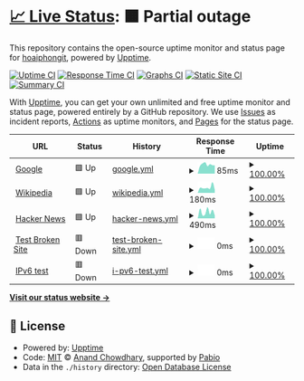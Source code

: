 # [📈 Live Status](https://hoaiphongit.github.io/upptime-aimee): <!--live status--> **🟧 Partial outage**

This repository contains the open-source uptime monitor and status page for [hoaiphongit](https://hoaiphongit.github.io/upptime-aimee), powered by [Upptime](https://github.com/upptime/upptime).

[![Uptime CI](https://github.com/hoaiphongit/upptime-aimee/workflows/Uptime%20CI/badge.svg)](https://github.com/hoaiphongit/upptime-aimee/actions?query=workflow%3A%22Uptime+CI%22)
[![Response Time CI](https://github.com/hoaiphongit/upptime-aimee/workflows/Response%20Time%20CI/badge.svg)](https://github.com/hoaiphongit/upptime-aimee/actions?query=workflow%3A%22Response+Time+CI%22)
[![Graphs CI](https://github.com/hoaiphongit/upptime-aimee/workflows/Graphs%20CI/badge.svg)](https://github.com/hoaiphongit/upptime-aimee/actions?query=workflow%3A%22Graphs+CI%22)
[![Static Site CI](https://github.com/hoaiphongit/upptime-aimee/workflows/Static%20Site%20CI/badge.svg)](https://github.com/hoaiphongit/upptime-aimee/actions?query=workflow%3A%22Static+Site+CI%22)
[![Summary CI](https://github.com/hoaiphongit/upptime-aimee/workflows/Summary%20CI/badge.svg)](https://github.com/hoaiphongit/upptime-aimee/actions?query=workflow%3A%22Summary+CI%22)

With [Upptime](https://upptime.js.org), you can get your own unlimited and free uptime monitor and status page, powered entirely by a GitHub repository. We use [Issues](https://github.com/hoaiphongit/upptime-aimee/issues) as incident reports, [Actions](https://github.com/hoaiphongit/upptime-aimee/actions) as uptime monitors, and [Pages](https://hoaiphongit.github.io/upptime-aimee) for the status page.

<!--start: status pages-->
<!-- This summary is generated by Upptime (https://github.com/upptime/upptime) -->
<!-- Do not edit this manually, your changes will be overwritten -->
<!-- prettier-ignore -->
| URL | Status | History | Response Time | Uptime |
| --- | ------ | ------- | ------------- | ------ |
| <img alt="" src="https://icons.duckduckgo.com/ip3/www.google.com.ico" height="13"> [Google](https://www.google.com) | 🟩 Up | [google.yml](https://github.com/hoaiphongit/upptime-aimee/commits/HEAD/history/google.yml) | <details><summary><img alt="Response time graph" src="./graphs/google/response-time-week.png" height="20"> 85ms</summary><br><a href="https://hoaiphongit.github.io/upptime-aimee/history/google"><img alt="Response time 85" src="https://img.shields.io/endpoint?url=https%3A%2F%2Fraw.githubusercontent.com%2Fhoaiphongit%2Fupptime-aimee%2FHEAD%2Fapi%2Fgoogle%2Fresponse-time.json"></a><br><a href="https://hoaiphongit.github.io/upptime-aimee/history/google"><img alt="24-hour response time 85" src="https://img.shields.io/endpoint?url=https%3A%2F%2Fraw.githubusercontent.com%2Fhoaiphongit%2Fupptime-aimee%2FHEAD%2Fapi%2Fgoogle%2Fresponse-time-day.json"></a><br><a href="https://hoaiphongit.github.io/upptime-aimee/history/google"><img alt="7-day response time 85" src="https://img.shields.io/endpoint?url=https%3A%2F%2Fraw.githubusercontent.com%2Fhoaiphongit%2Fupptime-aimee%2FHEAD%2Fapi%2Fgoogle%2Fresponse-time-week.json"></a><br><a href="https://hoaiphongit.github.io/upptime-aimee/history/google"><img alt="30-day response time 85" src="https://img.shields.io/endpoint?url=https%3A%2F%2Fraw.githubusercontent.com%2Fhoaiphongit%2Fupptime-aimee%2FHEAD%2Fapi%2Fgoogle%2Fresponse-time-month.json"></a><br><a href="https://hoaiphongit.github.io/upptime-aimee/history/google"><img alt="1-year response time 85" src="https://img.shields.io/endpoint?url=https%3A%2F%2Fraw.githubusercontent.com%2Fhoaiphongit%2Fupptime-aimee%2FHEAD%2Fapi%2Fgoogle%2Fresponse-time-year.json"></a></details> | <details><summary><a href="https://hoaiphongit.github.io/upptime-aimee/history/google">100.00%</a></summary><a href="https://hoaiphongit.github.io/upptime-aimee/history/google"><img alt="All-time uptime 100.00%" src="https://img.shields.io/endpoint?url=https%3A%2F%2Fraw.githubusercontent.com%2Fhoaiphongit%2Fupptime-aimee%2FHEAD%2Fapi%2Fgoogle%2Fuptime.json"></a><br><a href="https://hoaiphongit.github.io/upptime-aimee/history/google"><img alt="24-hour uptime 100.00%" src="https://img.shields.io/endpoint?url=https%3A%2F%2Fraw.githubusercontent.com%2Fhoaiphongit%2Fupptime-aimee%2FHEAD%2Fapi%2Fgoogle%2Fuptime-day.json"></a><br><a href="https://hoaiphongit.github.io/upptime-aimee/history/google"><img alt="7-day uptime 100.00%" src="https://img.shields.io/endpoint?url=https%3A%2F%2Fraw.githubusercontent.com%2Fhoaiphongit%2Fupptime-aimee%2FHEAD%2Fapi%2Fgoogle%2Fuptime-week.json"></a><br><a href="https://hoaiphongit.github.io/upptime-aimee/history/google"><img alt="30-day uptime 100.00%" src="https://img.shields.io/endpoint?url=https%3A%2F%2Fraw.githubusercontent.com%2Fhoaiphongit%2Fupptime-aimee%2FHEAD%2Fapi%2Fgoogle%2Fuptime-month.json"></a><br><a href="https://hoaiphongit.github.io/upptime-aimee/history/google"><img alt="1-year uptime 100.00%" src="https://img.shields.io/endpoint?url=https%3A%2F%2Fraw.githubusercontent.com%2Fhoaiphongit%2Fupptime-aimee%2FHEAD%2Fapi%2Fgoogle%2Fuptime-year.json"></a></details>
| <img alt="" src="https://icons.duckduckgo.com/ip3/en.wikipedia.org.ico" height="13"> [Wikipedia](https://en.wikipedia.org) | 🟩 Up | [wikipedia.yml](https://github.com/hoaiphongit/upptime-aimee/commits/HEAD/history/wikipedia.yml) | <details><summary><img alt="Response time graph" src="./graphs/wikipedia/response-time-week.png" height="20"> 180ms</summary><br><a href="https://hoaiphongit.github.io/upptime-aimee/history/wikipedia"><img alt="Response time 180" src="https://img.shields.io/endpoint?url=https%3A%2F%2Fraw.githubusercontent.com%2Fhoaiphongit%2Fupptime-aimee%2FHEAD%2Fapi%2Fwikipedia%2Fresponse-time.json"></a><br><a href="https://hoaiphongit.github.io/upptime-aimee/history/wikipedia"><img alt="24-hour response time 180" src="https://img.shields.io/endpoint?url=https%3A%2F%2Fraw.githubusercontent.com%2Fhoaiphongit%2Fupptime-aimee%2FHEAD%2Fapi%2Fwikipedia%2Fresponse-time-day.json"></a><br><a href="https://hoaiphongit.github.io/upptime-aimee/history/wikipedia"><img alt="7-day response time 180" src="https://img.shields.io/endpoint?url=https%3A%2F%2Fraw.githubusercontent.com%2Fhoaiphongit%2Fupptime-aimee%2FHEAD%2Fapi%2Fwikipedia%2Fresponse-time-week.json"></a><br><a href="https://hoaiphongit.github.io/upptime-aimee/history/wikipedia"><img alt="30-day response time 180" src="https://img.shields.io/endpoint?url=https%3A%2F%2Fraw.githubusercontent.com%2Fhoaiphongit%2Fupptime-aimee%2FHEAD%2Fapi%2Fwikipedia%2Fresponse-time-month.json"></a><br><a href="https://hoaiphongit.github.io/upptime-aimee/history/wikipedia"><img alt="1-year response time 180" src="https://img.shields.io/endpoint?url=https%3A%2F%2Fraw.githubusercontent.com%2Fhoaiphongit%2Fupptime-aimee%2FHEAD%2Fapi%2Fwikipedia%2Fresponse-time-year.json"></a></details> | <details><summary><a href="https://hoaiphongit.github.io/upptime-aimee/history/wikipedia">100.00%</a></summary><a href="https://hoaiphongit.github.io/upptime-aimee/history/wikipedia"><img alt="All-time uptime 100.00%" src="https://img.shields.io/endpoint?url=https%3A%2F%2Fraw.githubusercontent.com%2Fhoaiphongit%2Fupptime-aimee%2FHEAD%2Fapi%2Fwikipedia%2Fuptime.json"></a><br><a href="https://hoaiphongit.github.io/upptime-aimee/history/wikipedia"><img alt="24-hour uptime 100.00%" src="https://img.shields.io/endpoint?url=https%3A%2F%2Fraw.githubusercontent.com%2Fhoaiphongit%2Fupptime-aimee%2FHEAD%2Fapi%2Fwikipedia%2Fuptime-day.json"></a><br><a href="https://hoaiphongit.github.io/upptime-aimee/history/wikipedia"><img alt="7-day uptime 100.00%" src="https://img.shields.io/endpoint?url=https%3A%2F%2Fraw.githubusercontent.com%2Fhoaiphongit%2Fupptime-aimee%2FHEAD%2Fapi%2Fwikipedia%2Fuptime-week.json"></a><br><a href="https://hoaiphongit.github.io/upptime-aimee/history/wikipedia"><img alt="30-day uptime 100.00%" src="https://img.shields.io/endpoint?url=https%3A%2F%2Fraw.githubusercontent.com%2Fhoaiphongit%2Fupptime-aimee%2FHEAD%2Fapi%2Fwikipedia%2Fuptime-month.json"></a><br><a href="https://hoaiphongit.github.io/upptime-aimee/history/wikipedia"><img alt="1-year uptime 100.00%" src="https://img.shields.io/endpoint?url=https%3A%2F%2Fraw.githubusercontent.com%2Fhoaiphongit%2Fupptime-aimee%2FHEAD%2Fapi%2Fwikipedia%2Fuptime-year.json"></a></details>
| <img alt="" src="https://icons.duckduckgo.com/ip3/news.ycombinator.com.ico" height="13"> [Hacker News](https://news.ycombinator.com) | 🟩 Up | [hacker-news.yml](https://github.com/hoaiphongit/upptime-aimee/commits/HEAD/history/hacker-news.yml) | <details><summary><img alt="Response time graph" src="./graphs/hacker-news/response-time-week.png" height="20"> 490ms</summary><br><a href="https://hoaiphongit.github.io/upptime-aimee/history/hacker-news"><img alt="Response time 490" src="https://img.shields.io/endpoint?url=https%3A%2F%2Fraw.githubusercontent.com%2Fhoaiphongit%2Fupptime-aimee%2FHEAD%2Fapi%2Fhacker-news%2Fresponse-time.json"></a><br><a href="https://hoaiphongit.github.io/upptime-aimee/history/hacker-news"><img alt="24-hour response time 490" src="https://img.shields.io/endpoint?url=https%3A%2F%2Fraw.githubusercontent.com%2Fhoaiphongit%2Fupptime-aimee%2FHEAD%2Fapi%2Fhacker-news%2Fresponse-time-day.json"></a><br><a href="https://hoaiphongit.github.io/upptime-aimee/history/hacker-news"><img alt="7-day response time 490" src="https://img.shields.io/endpoint?url=https%3A%2F%2Fraw.githubusercontent.com%2Fhoaiphongit%2Fupptime-aimee%2FHEAD%2Fapi%2Fhacker-news%2Fresponse-time-week.json"></a><br><a href="https://hoaiphongit.github.io/upptime-aimee/history/hacker-news"><img alt="30-day response time 490" src="https://img.shields.io/endpoint?url=https%3A%2F%2Fraw.githubusercontent.com%2Fhoaiphongit%2Fupptime-aimee%2FHEAD%2Fapi%2Fhacker-news%2Fresponse-time-month.json"></a><br><a href="https://hoaiphongit.github.io/upptime-aimee/history/hacker-news"><img alt="1-year response time 490" src="https://img.shields.io/endpoint?url=https%3A%2F%2Fraw.githubusercontent.com%2Fhoaiphongit%2Fupptime-aimee%2FHEAD%2Fapi%2Fhacker-news%2Fresponse-time-year.json"></a></details> | <details><summary><a href="https://hoaiphongit.github.io/upptime-aimee/history/hacker-news">100.00%</a></summary><a href="https://hoaiphongit.github.io/upptime-aimee/history/hacker-news"><img alt="All-time uptime 100.00%" src="https://img.shields.io/endpoint?url=https%3A%2F%2Fraw.githubusercontent.com%2Fhoaiphongit%2Fupptime-aimee%2FHEAD%2Fapi%2Fhacker-news%2Fuptime.json"></a><br><a href="https://hoaiphongit.github.io/upptime-aimee/history/hacker-news"><img alt="24-hour uptime 100.00%" src="https://img.shields.io/endpoint?url=https%3A%2F%2Fraw.githubusercontent.com%2Fhoaiphongit%2Fupptime-aimee%2FHEAD%2Fapi%2Fhacker-news%2Fuptime-day.json"></a><br><a href="https://hoaiphongit.github.io/upptime-aimee/history/hacker-news"><img alt="7-day uptime 100.00%" src="https://img.shields.io/endpoint?url=https%3A%2F%2Fraw.githubusercontent.com%2Fhoaiphongit%2Fupptime-aimee%2FHEAD%2Fapi%2Fhacker-news%2Fuptime-week.json"></a><br><a href="https://hoaiphongit.github.io/upptime-aimee/history/hacker-news"><img alt="30-day uptime 100.00%" src="https://img.shields.io/endpoint?url=https%3A%2F%2Fraw.githubusercontent.com%2Fhoaiphongit%2Fupptime-aimee%2FHEAD%2Fapi%2Fhacker-news%2Fuptime-month.json"></a><br><a href="https://hoaiphongit.github.io/upptime-aimee/history/hacker-news"><img alt="1-year uptime 100.00%" src="https://img.shields.io/endpoint?url=https%3A%2F%2Fraw.githubusercontent.com%2Fhoaiphongit%2Fupptime-aimee%2FHEAD%2Fapi%2Fhacker-news%2Fuptime-year.json"></a></details>
| <img alt="" src="https://icons.duckduckgo.com/ip3/thissitedoesnotexist.koj.co.ico" height="13"> [Test Broken Site](https://thissitedoesnotexist.koj.co) | 🟥 Down | [test-broken-site.yml](https://github.com/hoaiphongit/upptime-aimee/commits/HEAD/history/test-broken-site.yml) | <details><summary><img alt="Response time graph" src="./graphs/test-broken-site/response-time-week.png" height="20"> 0ms</summary><br><a href="https://hoaiphongit.github.io/upptime-aimee/history/test-broken-site"><img alt="Response time 0" src="https://img.shields.io/endpoint?url=https%3A%2F%2Fraw.githubusercontent.com%2Fhoaiphongit%2Fupptime-aimee%2FHEAD%2Fapi%2Ftest-broken-site%2Fresponse-time.json"></a><br><a href="https://hoaiphongit.github.io/upptime-aimee/history/test-broken-site"><img alt="24-hour response time 0" src="https://img.shields.io/endpoint?url=https%3A%2F%2Fraw.githubusercontent.com%2Fhoaiphongit%2Fupptime-aimee%2FHEAD%2Fapi%2Ftest-broken-site%2Fresponse-time-day.json"></a><br><a href="https://hoaiphongit.github.io/upptime-aimee/history/test-broken-site"><img alt="7-day response time 0" src="https://img.shields.io/endpoint?url=https%3A%2F%2Fraw.githubusercontent.com%2Fhoaiphongit%2Fupptime-aimee%2FHEAD%2Fapi%2Ftest-broken-site%2Fresponse-time-week.json"></a><br><a href="https://hoaiphongit.github.io/upptime-aimee/history/test-broken-site"><img alt="30-day response time 0" src="https://img.shields.io/endpoint?url=https%3A%2F%2Fraw.githubusercontent.com%2Fhoaiphongit%2Fupptime-aimee%2FHEAD%2Fapi%2Ftest-broken-site%2Fresponse-time-month.json"></a><br><a href="https://hoaiphongit.github.io/upptime-aimee/history/test-broken-site"><img alt="1-year response time 0" src="https://img.shields.io/endpoint?url=https%3A%2F%2Fraw.githubusercontent.com%2Fhoaiphongit%2Fupptime-aimee%2FHEAD%2Fapi%2Ftest-broken-site%2Fresponse-time-year.json"></a></details> | <details><summary><a href="https://hoaiphongit.github.io/upptime-aimee/history/test-broken-site">100.00%</a></summary><a href="https://hoaiphongit.github.io/upptime-aimee/history/test-broken-site"><img alt="All-time uptime 100.00%" src="https://img.shields.io/endpoint?url=https%3A%2F%2Fraw.githubusercontent.com%2Fhoaiphongit%2Fupptime-aimee%2FHEAD%2Fapi%2Ftest-broken-site%2Fuptime.json"></a><br><a href="https://hoaiphongit.github.io/upptime-aimee/history/test-broken-site"><img alt="24-hour uptime 100.00%" src="https://img.shields.io/endpoint?url=https%3A%2F%2Fraw.githubusercontent.com%2Fhoaiphongit%2Fupptime-aimee%2FHEAD%2Fapi%2Ftest-broken-site%2Fuptime-day.json"></a><br><a href="https://hoaiphongit.github.io/upptime-aimee/history/test-broken-site"><img alt="7-day uptime 100.00%" src="https://img.shields.io/endpoint?url=https%3A%2F%2Fraw.githubusercontent.com%2Fhoaiphongit%2Fupptime-aimee%2FHEAD%2Fapi%2Ftest-broken-site%2Fuptime-week.json"></a><br><a href="https://hoaiphongit.github.io/upptime-aimee/history/test-broken-site"><img alt="30-day uptime 100.00%" src="https://img.shields.io/endpoint?url=https%3A%2F%2Fraw.githubusercontent.com%2Fhoaiphongit%2Fupptime-aimee%2FHEAD%2Fapi%2Ftest-broken-site%2Fuptime-month.json"></a><br><a href="https://hoaiphongit.github.io/upptime-aimee/history/test-broken-site"><img alt="1-year uptime 100.00%" src="https://img.shields.io/endpoint?url=https%3A%2F%2Fraw.githubusercontent.com%2Fhoaiphongit%2Fupptime-aimee%2FHEAD%2Fapi%2Ftest-broken-site%2Fuptime-year.json"></a></details>
| <img alt="" src="https://icons.duckduckgo.com/ip3/null.ico" height="13"> [IPv6 test](forwardemail.net) | 🟥 Down | [i-pv6-test.yml](https://github.com/hoaiphongit/upptime-aimee/commits/HEAD/history/i-pv6-test.yml) | <details><summary><img alt="Response time graph" src="./graphs/i-pv6-test/response-time-week.png" height="20"> 0ms</summary><br><a href="https://hoaiphongit.github.io/upptime-aimee/history/i-pv6-test"><img alt="Response time 0" src="https://img.shields.io/endpoint?url=https%3A%2F%2Fraw.githubusercontent.com%2Fhoaiphongit%2Fupptime-aimee%2FHEAD%2Fapi%2Fi-pv6-test%2Fresponse-time.json"></a><br><a href="https://hoaiphongit.github.io/upptime-aimee/history/i-pv6-test"><img alt="24-hour response time 0" src="https://img.shields.io/endpoint?url=https%3A%2F%2Fraw.githubusercontent.com%2Fhoaiphongit%2Fupptime-aimee%2FHEAD%2Fapi%2Fi-pv6-test%2Fresponse-time-day.json"></a><br><a href="https://hoaiphongit.github.io/upptime-aimee/history/i-pv6-test"><img alt="7-day response time 0" src="https://img.shields.io/endpoint?url=https%3A%2F%2Fraw.githubusercontent.com%2Fhoaiphongit%2Fupptime-aimee%2FHEAD%2Fapi%2Fi-pv6-test%2Fresponse-time-week.json"></a><br><a href="https://hoaiphongit.github.io/upptime-aimee/history/i-pv6-test"><img alt="30-day response time 0" src="https://img.shields.io/endpoint?url=https%3A%2F%2Fraw.githubusercontent.com%2Fhoaiphongit%2Fupptime-aimee%2FHEAD%2Fapi%2Fi-pv6-test%2Fresponse-time-month.json"></a><br><a href="https://hoaiphongit.github.io/upptime-aimee/history/i-pv6-test"><img alt="1-year response time 0" src="https://img.shields.io/endpoint?url=https%3A%2F%2Fraw.githubusercontent.com%2Fhoaiphongit%2Fupptime-aimee%2FHEAD%2Fapi%2Fi-pv6-test%2Fresponse-time-year.json"></a></details> | <details><summary><a href="https://hoaiphongit.github.io/upptime-aimee/history/i-pv6-test">100.00%</a></summary><a href="https://hoaiphongit.github.io/upptime-aimee/history/i-pv6-test"><img alt="All-time uptime 100.00%" src="https://img.shields.io/endpoint?url=https%3A%2F%2Fraw.githubusercontent.com%2Fhoaiphongit%2Fupptime-aimee%2FHEAD%2Fapi%2Fi-pv6-test%2Fuptime.json"></a><br><a href="https://hoaiphongit.github.io/upptime-aimee/history/i-pv6-test"><img alt="24-hour uptime 100.00%" src="https://img.shields.io/endpoint?url=https%3A%2F%2Fraw.githubusercontent.com%2Fhoaiphongit%2Fupptime-aimee%2FHEAD%2Fapi%2Fi-pv6-test%2Fuptime-day.json"></a><br><a href="https://hoaiphongit.github.io/upptime-aimee/history/i-pv6-test"><img alt="7-day uptime 100.00%" src="https://img.shields.io/endpoint?url=https%3A%2F%2Fraw.githubusercontent.com%2Fhoaiphongit%2Fupptime-aimee%2FHEAD%2Fapi%2Fi-pv6-test%2Fuptime-week.json"></a><br><a href="https://hoaiphongit.github.io/upptime-aimee/history/i-pv6-test"><img alt="30-day uptime 100.00%" src="https://img.shields.io/endpoint?url=https%3A%2F%2Fraw.githubusercontent.com%2Fhoaiphongit%2Fupptime-aimee%2FHEAD%2Fapi%2Fi-pv6-test%2Fuptime-month.json"></a><br><a href="https://hoaiphongit.github.io/upptime-aimee/history/i-pv6-test"><img alt="1-year uptime 100.00%" src="https://img.shields.io/endpoint?url=https%3A%2F%2Fraw.githubusercontent.com%2Fhoaiphongit%2Fupptime-aimee%2FHEAD%2Fapi%2Fi-pv6-test%2Fuptime-year.json"></a></details>

<!--end: status pages-->

[**Visit our status website →**](https://hoaiphongit.github.io/upptime-aimee)

## 📄 License

- Powered by: [Upptime](https://github.com/upptime/upptime)
- Code: [MIT](./LICENSE) © [Anand Chowdhary](https://anandchowdhary.com), supported by [Pabio](https://pabio.com)
- Data in the `./history` directory: [Open Database License](https://opendatacommons.org/licenses/odbl/1-0/)
